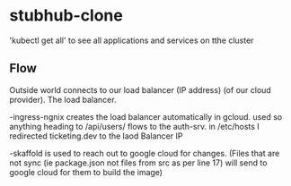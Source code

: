 # stubhub-clone

'kubectl get all' to see all applications and services on tthe cluster

## Flow
Outside world connects to our load balancer (IP address) (of our cloud provider). The load balancer.

-ingress-ngnix creates the load balancer automatically in gcloud. used so anything heading to /api/users/ flows to the auth-srv. in /etc/hosts I redirected ticketing.dev to the laod Balancer IP 

-skaffold is used to reach out to google cloud for changes. (Files that are not sync (ie package.json not files from src as per line 17) will send to google cloud for them to build the image)